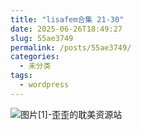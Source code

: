 ```yaml
---
title: "lisafem合集 21-30"
date: 2025-06-26T18:49:27
slug: 55ae3749
permalink: /posts/55ae3749/
categories:
  - 未分类
tags:
  - wordpress
---
```


![图片[1]-歪歪的耽美资源站](/images/wp/55ae3749-90564494.jpg)
